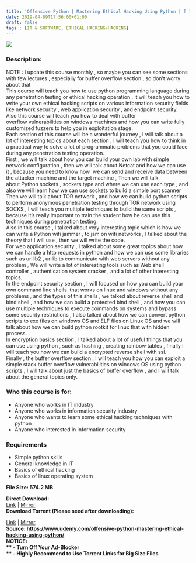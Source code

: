 ```yaml
---
title: 'Offensive Python | Mastering Ethical Hacking Using Python | [ 199.99$ Course For Free ]'
date: 2019-04-09T17:56:00+01:00
draft: false
tags : [IT & SOFTWARE, ETHICAL HACKING/HACKING]
---
```


[![](https://3.bp.blogspot.com/-EyK1eOZSMng/XKzN16zB_jI/AAAAAAAABiE/XsuBrrkMyeISQKPO0t6vUgWc5OkQmbgzQCLcBGAs/s640/Offensive-Python-Mastering-Ethical-Hacking-Using-Python.jpg)](https://3.bp.blogspot.com/-EyK1eOZSMng/XKzN16zB_jI/AAAAAAAABiE/XsuBrrkMyeISQKPO0t6vUgWc5OkQmbgzQCLcBGAs/s1600/Offensive-Python-Mastering-Ethical-Hacking-Using-Python.jpg)

  

### Description:

NOTE : I update this course monthly , so maybe you can see some sections with few lectures , especially for buffer overflow section , so don’t worry about that  
This course will teach you how to use python programming language during any penetration testing or ethical hacking operation , it will teach you how to write your own ethical hacking scripts on various information security fields like network security , web application security , and endpoint security.  
Also this course will teach you how to deal with buffer overflow vulnerabilities on windows machines and how you can write fully customized fuzzers to help you in exploitation stage.  
Each section of this course will be a wonderful journey , I will talk about a lot of interesting topics about each section , I will teach you how to think in a practical way to solve a lot of programmatic problems that you could face during any penetration testing operation.  
First , we will talk about how you can build your own lab with simple network configuration , then we will talk about Netcat and how we can use it , because you need to know how  we can send and receive data between the attacker machine and the target machine , Then we will talk about Python sockets , sockets type and where we can use each type , and also we will learn how we can use sockets to build a simple port scanner  
Then we will talk about TOR network , and how we can build python scripts to perform anonymous penetration testing through TOR network using SOCKS , I will teach you multiple techniques to build the same scripts , because it’s really important to train the student how he can use this techniques during penetration testing.  
Also in this course , I talked about very interesting topic which is how we can write a Python wifi jammer , to jam on wifi networks , I talked about the theory that I will use , then we will write the code.  
For web application security , I talked about some great topics about how we can handle a http requests in python and how we can use some libraries such as urllib2 , urllib to communicate with web servers without any problem , We will write a lot of interesting tools such as Web shell controller , authentication system cracker , and a lot of other interesting topics.  
In the endpoint security section , I will focused on how you can build your own command line shells  that works on linux and windows without any problems , and the types of this shells , we talked about reverse shell and bind shell , and how we can build a protected bind shell , and how you can use multiple techniques to execute commands on systems and bypass some security restrictions , I also talked about how we can convert python scripts to exe files on windows OS and ELF files on Linux OS and we will talk about how we can build python rootkit for linux that with hidden process.  
In encryption basics section , I talked about a lot of useful things that you can use using python , such as hashing , creating rainbow tables , finally I will teach you how we can build a encrypted reverse shell with ssl.  
Finally , the buffer overflow section , I will teach you how you can exploit a simple stack buffer overflow vulnerabilities on windows OS using python scripts , I will talk about just the basics of buffer overflow , and I will talk about the general topics only.  

### Who this course is for:

*   Anyone who works in IT industry
*   Anyone who works in information security industry
*   Anyone who wants to learn some ethical hacking techniques with python
*   Anyone who interested in information security

### Requirements

*   Simple python skills
*   General knowledge in IT
*   Basics of ethical hacking
*   Basics of linux operating system

**File Size: 574.2 MB**  

**Direct Download:**  
[Link](http://crowdurl.com/OffensivePythonlink1) | [Mirror](http://crowdurl.com/OffensivePythonlink2)  
**Download Torrent (Please seed after downloading):**  

[Link](http://crowdurl.com/OffensivePythontorrent1) | [Mirror](http://crowdurl.com/OffensivePythontorrent2)  
**Source: **https://www.udemy.com/offensive-python-mastering-ethical-hacking-using-python/  
**NOTICE:**  
** - Turn Off Your Ad-Blocker**  
** - Highly Recommend to Use Torrent Links for Big Size Files**